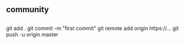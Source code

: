 ## community

##
git add .
git commit -m "first commit"
git remote add origin https://...
git push -u origin master
